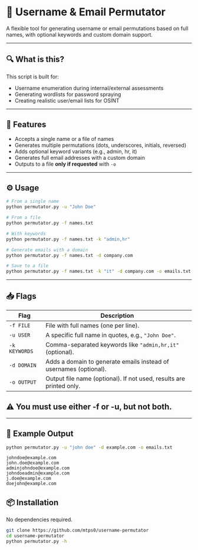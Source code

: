 # 🧩 Username & Email Permutator

A flexible tool for generating username or email permutations based on full names, with optional keywords and custom domain support.

---

## 🔍 What is this?

This script is built for:

- Username enumeration during internal/external assessments
- Generating wordlists for password spraying
- Creating realistic user/email lists for OSINT

---

## 🚀 Features

- Accepts a single name or a file of names
- Generates multiple permutations (dots, underscores, initials, reversed)
- Adds optional keyword variants (e.g., admin, hr, it)
- Generates full email addresses with a custom domain
- Outputs to a file **only if requested** with `-o`

---

## ⚙️ Usage

```bash
# From a single name
python permutator.py -u "John Doe"

# From a file
python permutator.py -f names.txt

# With keywords
python permutator.py -f names.txt -k "admin,hr"

# Generate emails with a domain
python permutator.py -f names.txt -d company.com

# Save to a file
python permutator.py -f names.txt -k "it" -d company.com -o emails.txt
```
---

## 📥 Flags

| Flag         | Description                                                                 |
|--------------|-----------------------------------------------------------------------------|
| `-f FILE`    | File with full names (one per line).                                        |
| `-u USER`    | A specific full name in quotes, e.g., `"John Doe"`.                         |
| `-k KEYWORDS`| Comma-separated keywords like `"admin,hr,it"` (optional).                   |
| `-d DOMAIN`  | Adds a domain to generate emails instead of usernames (optional).           |
| `-o OUTPUT`  | Output file name (optional). If not used, results are printed only.         |


## ⚠️ You must use either -f or -u, but not both.

---
## 🔄 Example Output

```bash
python permutator.py -u "john doe" -d example.com -o emails.txt
```

```text
johndoe@example.com
john.doe@example.com
adminjohndoe@example.com
johndoeadmin@example.com
j.doe@example.com
doejohn@example.com
```

## 📦 Installation

No dependencies required.

```bash
git clone https://github.com/mtps0/username-permutator
cd username-permutator
python permutator.py -h
```
